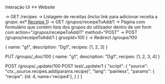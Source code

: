 

Interação UI <-> Website

-> GET /recipes -> Listagem de receitas (inclui link para adicionar receita a grupo: exº <a href="/grupos/receipeToAdd/1">Receipe 1</a>)
-> GET /grupos/receipeToAdd/1 -> Página com formulário que contém lista dos grupos do utilizador dentro de um form com action="/grupos/receipeToAdd/1" method="POST"
-> POST /grupos/receipeToAdd/1 { gruopId=100 } -> Redirect /groups/100



{
    name: "g1",
    description: "Dg1",
    recipes: [1, 2, 3]
}

PUT /groups/_doc/100
{
    name: "g1",
    description: "Dg1",
    recipes: [1, 2, 3, 4]
}

POST /groups/_update/100
POST test/_update/1
{
  "script": {
    "source": "ctx._source.recipes.add(params.recipe)",
    "lang": "painless",
    "params": {
      "recipe": {id: 4, name='recipe4'},
    }
  }
}